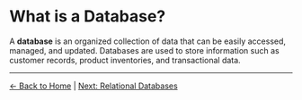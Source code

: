 # What is a Database?

A **database** is an organized collection of data that can be easily accessed, managed, and updated. Databases are used to store information such as customer records, product inventories, and transactional data.

---

[← Back to Home](README.md) | [Next: Relational Databases](relational-databases.md)
